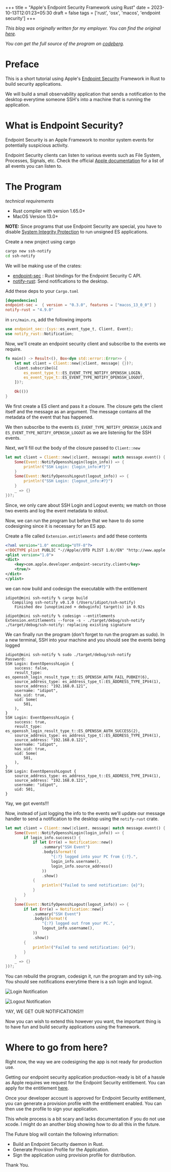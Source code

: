 +++
title = "Apple's Endpoint Security Framework using Rust"
date = 2023-10-13T12:01:23+05:30
draft = false
tags = ['rust', 'osx', 'macos', 'endpoint security']
+++

*This blog was originally written for my employer. You can find the original [here](https://blog.subcom.tech/).*

*You can get the full source of the program on [codeberg](https://codeberg.org/evsky/ssh-notify).*

# Preface

This is a short tutorial using Apple's [Endpoint Security](https://developer.apple.com/documentation/endpointsecurity) Framework in Rust to build security applications.

We will build a small observability application that sends a notification to the desktop everytime someone SSH's into a machine that is running the application. 


# What is Endpoint Security? 

Endpoint Security is an Apple Framework to monitor system events for potentially suspicious activity. 

Endpoint Security clients can listen to various events such as File System, Processes, Signals, etc. 
Check the official [Apple documentation](https://developer.apple.com/documentation/endpointsecurity/es_event_type_t) for a list of all events you can listen to.

# The Program

*technical requirements*

- Rust compiler with version 1.65.0+
- MacOS Version 13.0+

**NOTE:**
Since programs that use Endpoint Security are special, you have to disable [System Integrity Protection](https://support.intego.com/hc/en-us/articles/115003523252-How-to-Disable-System-Integrity-Protection-SIP-) to run unsigned ES applications. 

Create a new project using cargo
```sh
cargo new ssh-notify
cd ssh-notify
```

We will be making use of the crates: 
- [endpoint-sec](https://crates.io/crates/endpoint-sec) : Rust bindings for the Endpoint Security C API.
- [notify-rust](https://crates.io/crates/notify-rust): Send notifications to the desktop.

Add these deps to your `Cargo.toml`
```toml
[dependencies]
endpoint-sec =  { version = "0.3.0", features = ["macos_13_0_0"] }
notify-rust = "4.9.0"
```


in `src/main.rs`, add the following imports

```rs
use endpoint_sec::{sys::es_event_type_t, Client, Event};
use notify_rust::Notification;
```

Now, we'll create an endpoint security client and subscribe to the events we require.

```rs
fn main() -> Result<(), Box<dyn std::error::Error>> {
    let mut client = Client::new(|client, message| {})?;
    client.subscribe(&[
        es_event_type_t::ES_EVENT_TYPE_NOTIFY_OPENSSH_LOGIN,
        es_event_type_t::ES_EVENT_TYPE_NOTIFY_OPENSSH_LOGOUT,
    ])?;

    Ok(())
}
```

We first create a ES client and pass it a closure. The closure gets the client itself and the message as an argument. The message contains all the metadata of the event that has happened.

We then subscribe to the events `ES_EVENT_TYPE_NOTIFY_OPENSSH_LOGIN` and `ES_EVENT_TYPE_NOTIFY_OPENSSH_LOGOUT` as we are listening for the SSH events.


Next, we'll fill out the body of the closure passed to `Client::new`
```rs
let mut client = Client::new(|client, message| match message.event() {
    Some(Event::NotifyOpensshLogin(login_info)) => {
        println!("SSH Login: {login_info:#?}")
    }
    Some(Event::NotifyOpensshLogout(logout_info)) => {
        println!("SSH Login: {logout_info:#?}")
    }
    _ => {}
})?;

```

Since, we only care about SSH Login and Logout events; we match on those two events and log the event metadata to stdout.

Now, we can run the program but before that we have to do some codesigning since it is necessary for an ES app.

Create a file called `Extension.entitlements` and add these contents
```xml
<?xml version="1.0" encoding="UTF-8"?>
<!DOCTYPE plist PUBLIC "-//Apple//DTD PLIST 1.0//EN" "http://www.apple.com/DTDs/PropertyList-1.0.dtd">
<plist version="1.0">
<dict>
	<key>com.apple.developer.endpoint-security.client</key>
	<true/>
</dict>
</plist>
```

we can now build and codesign the executable with the entitlement
```console
idipot@mini ssh-notify % cargo build
   Compiling ssh-notify v0.1.0 (/Users/idipot/ssh-notify)
    Finished dev [unoptimized + debuginfo] target(s) in 0.92s

idipot@mini ssh-notify % codesign --entitlements Extension.entitlements --force -s - ./target/debug/ssh-notify
./target/debug/ssh-notify: replacing existing signature

```

We can finally run the program (don't forget to run the program as sudo). In a new terminal, SSH into your machine and you should see the events being logged

```console
idipot@mini ssh-notify % sudo ./target/debug/ssh-notify
Password:
SSH Login: EventOpensshLogin {
    success: false,
    result_type: es_openssh_login_result_type_t::ES_OPENSSH_AUTH_FAIL_PUBKEY(6),
    source_address_type: es_address_type_t::ES_ADDRESS_TYPE_IPV4(1),
    source_address: "192.168.0.121",
    username: "idipot",
    has_uid: true,
    uid: Some(
        501,
    ),
}
SSH Login: EventOpensshLogin {
    success: true,
    result_type: es_openssh_login_result_type_t::ES_OPENSSH_AUTH_SUCCESS(2),
    source_address_type: es_address_type_t::ES_ADDRESS_TYPE_IPV4(1),
    source_address: "192.168.0.121",
    username: "idipot",
    has_uid: true,
    uid: Some(
        501,
    ),
}
SSH Login: EventOpensshLogout {
    source_address_type: es_address_type_t::ES_ADDRESS_TYPE_IPV4(1),
    source_address: "192.168.0.121",
    username: "idipot",
    uid: 501,
}
```

Yay, we got events!!!

Now, instead of just logging the info to the events we'll update our message handler to send a notification to the desktop using the `notify-rust` crate.

```rs
let mut client = Client::new(|client, message| match message.event() {
    Some(Event::NotifyOpensshLogin(login_info)) => {
        if login_info.success() {
            if let Err(e) = Notification::new()
                .summary("SSH Event")
                .body(&format!(
                    "{:?} logged into your PC from {:?}.",
                    login_info.username(),
                    login_info.source_address()
                ))
                .show()
            {
                println!("Failed to send notification: {e}");
            }
        }
    }
    Some(Event::NotifyOpensshLogout(logout_info)) => {
        if let Err(e) = Notification::new()
            .summary("SSH Event")
            .body(&format!(
                "{:?} logged out from your PC.",
                logout_info.username(),
            ))
            .show()
        {
            println!("Failed to send notification: {e}");
        }
    }
    _ => {}
})?;
```

You can rebuild the program, codesign it, run the program and try ssh-ing. You should see notifications everytime there is a ssh login and logout.

![Login Notification](/es_rust1/login.png)

![Logout Notification](/es_rust1/logout.png)


YAY, WE GET OUR NOTIFICATIONS!!!

Now you can wish to extend this however you want, the important thing is to have fun and build security applications using the framework.

# Where to go from here?

Right now, the way we are codesigning the app is not ready for production use. 

Getting our endpoint security application production-ready is bit of a hassle as Apple requires we request for the Endpoint Security entitlement. You can apply for the entitlement [here](https://developer.apple.com/contact/request/system-extension/).

Once your developer account is approved for Endpoint Security entitlement, you can generate a provision profile with the entitlement enabled. You can then use the profile to sign your application.

This whole process is a bit scary and lacks documentation if you do not use xcode. I might do an another blog showing how to do all this in the future.

The Future blog will contain the following information:

- Build an Endpoint Security daemon in Rust.
- Generate Provision Profile for the Application. 
- Sign the application using provision profile for distribution. 


Thank You.

